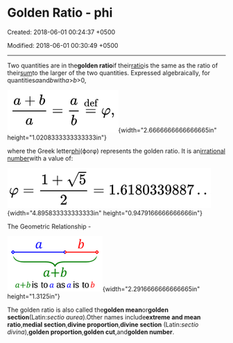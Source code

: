 # Golden Ratio - phi

Created: 2018-06-01 00:24:37 +0500

Modified: 2018-06-01 00:30:49 +0500

---

Two quantities are in the**golden ratio**if their[ratio](https://en.wikipedia.org/wiki/Ratio)is the same as the ratio of their[sum](https://en.wikipedia.org/wiki/Summation)to the larger of the two quantities. Expressed algebraically, for quantities*a*and*b*with*a*>*b*>0,

![a def ](media/Golden-Ratio---phi-image1.png){width="2.6666666666666665in" height="1.0208333333333333in"}

where the Greek letter[phi](https://en.wikipedia.org/wiki/Phi_(letter))(ϕorφ) represents the golden ratio. It is an[irrational number](https://en.wikipedia.org/wiki/Irrational_number)with a value of:



![1.6180339887. 2 ](media/Golden-Ratio---phi-image2.png){width="4.895833333333333in" height="0.9479166666666666in"}



The Geometric Relationship -

![a+b a+bis toaasa is tob ](media/Golden-Ratio---phi-image3.png){width="2.2916666666666665in" height="1.3125in"}



The golden ratio is also called the**golden mean**or**golden section**(Latin:*sectio aurea*).Other names include**extreme and mean ratio**,**medial section**,**divine proportion**,**divine section** (Latin:*sectio divina*),**golden proportion**,**golden cut**,and**golden number**.




